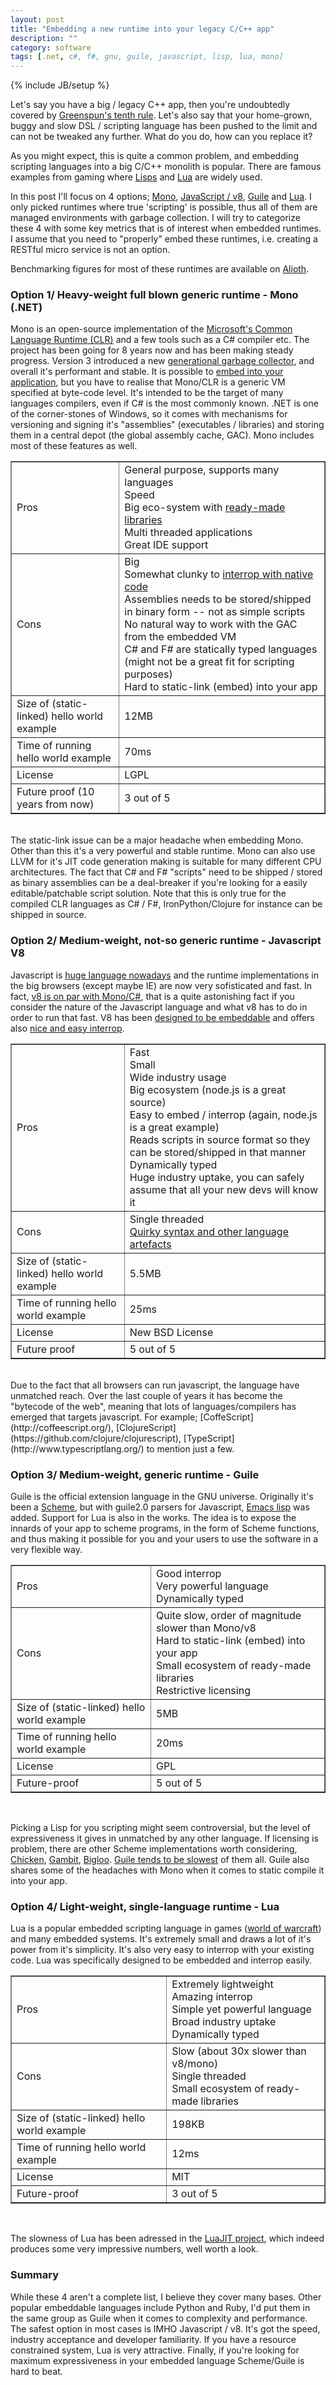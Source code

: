 ```yaml
---
layout: post
title: "Embedding a new runtime into your legacy C/C++ app"
description: ""
category: software
tags: [.net, c#, f#, gnu, guile, javascript, lisp, lua, mono]
---
```

{% include JB/setup %}

Let's say you have a big / legacy C++ app, then you're undoubtedly covered by [Greenspun's tenth rule](http://en.wikipedia.org/wiki/Greenspun's_tenth_rule). Let's also say that your home-grown, buggy and slow DSL / scripting language has been pushed to the limit and can not be tweaked any further. What do you do, how can you replace it?

As you might expect, this is quite a common problem, and embedding scripting languages into a big C/C++ monolith is popular. There are famous examples from gaming where [Lisps](http://en.wikipedia.org/wiki/Game_Oriented_Assembly_Lisp) and [Lua](http://www.wowwiki.com/Lua) are widely used.

In this post I'll focus on 4 options; [Mono](http://www.mono-project.com/Main_Page), [JavaScript / v8](http://code.google.com/p/v8/), [Guile](http://www.gnu.org/software/guile/) and [Lua](http://www.lua.org/). I only picked runtimes where true 'scripting' is possible, thus all of them are managed environments with garbage collection. I will try to categorize these 4 with some key metrics that is of interest when embedded runtimes. I assume that you need to "properly" embed these runtimes, i.e. creating a RESTful micro service is not an option.

Benchmarking figures for most of these runtimes are available on [Alioth](http://benchmarksgame.alioth.debian.org/).

### Option 1/ Heavy-weight full blown generic runtime - Mono (.NET)
Mono is an open-source implementation of the [Microsoft's Common Language Runtime (CLR)](http://msdn.microsoft.com/en-us/vstudio/aa569283.aspx) and a few tools such as a C# compiler etc. The project has been going for 8 years now and has been making steady progress. Version 3 introduced a new [generational garbage collector](http://www.mono-project.com/Generational_GC), and overall it's performant and stable. It is possible to [embed into your application](http://www.mono-project.com/Embedding_Mono), but you have to realise that Mono/CLR is a generic VM specified at byte-code level. It's intended to be the target of many languages compilers, even if C# is the most commonly known. .NET is one of the corner-stones of Windows, so it comes with mechanisms for versioning and signing it's "assemblies" (executables / libraries) and storing them in a central depot (the global assembly cache, GAC). Mono includes most of these features as well.

<table border="1">
<tbody>
<tr><td>Pros</td>
<td>General purpose, supports many languages
<br />
Speed
<br />
Big eco-system with <a href="http://nuget.codeplex.com/">ready-made libraries</a>
<br />
Multi threaded applications
<br />
Great IDE support
</td></tr>
<tr><td>Cons</td>
<td>Big
<br />
Somewhat clunky to <a href="http://www.mono-project.com/Interop_with_Native_Libraries">interrop with native code</a>
<br />
Assemblies needs to be stored/shipped in binary form -- not as simple scripts
<br />
No natural way to work with the GAC from the embedded VM
<br />
C# and F# are statically typed languages (might not be a great fit for scripting purposes)
<br />
Hard to static-link (embed) into your app
</td></tr>
<tr><td>Size of (static-linked) hello world example</td><td>12MB</td></tr>
<tr><td>Time of running hello world example</td><td>70ms</td></tr>
<tr><td>License</td><td>LGPL</td></tr>
<tr><td>Future proof (10 years from now)</td><td>3 out of 5</td></tr>
</tbody></table>
<br/>
The static-link issue can be a major headache when embedding Mono. Other than this it's a very powerful and stable runtime. Mono can also use LLVM for it's JIT code generation making is suitable for many different CPU architectures. The fact that C# and F# "scripts" need to be shipped / stored as binary assemblies can be a deal-breaker if you're looking for a easily editable/patchable script solution. Note that this is only true for the compiled CLR languages as C# / F#, IronPython/Clojure for instance can be shipped in source.

### Option 2/ Medium-weight, not-so generic runtime - Javascript V8
Javascript is [huge language nowadays](http://www.tiobe.com/index.php/content/paperinfo/tpci/index.html) and the runtime implementations in the big browsers (except maybe IE) are now very sofisticated and fast. In fact, [v8 is on par with Mono/C#](http://benchmarksgame.alioth.debian.org/u32/benchmark.php?test=all&lang=v8&lang2=csharp), that is a quite astonishing fact if you consider the nature of the Javascript language and what v8 has to do in order to run that fast. V8 has been [designed to be embeddable](https://developers.google.com/v8/get_started) and offers also [nice and easy interrop](https://developers.google.com/v8/embed).

<table border="1">
<tbody>
<tr><td>Pros</td>
<td>Fast
<br />
Small
<br />
Wide industry usage
<br />
Big ecosystem (node.js is a great source)
<br />
Easy to embed / interrop (again, node.js is a great example)
<br />
Reads scripts in source format so they can be stored/shipped in that manner
<br />
Dynamically typed
<br />
Huge industry uptake, you can safely assume that all your new devs will know it
</td></tr>
<tr><td>Cons</td><td>Single threaded
<br />
<a href="http://www.youtube.com/watch?v=kXEgk1Hdze0">Quirky syntax and other language artefacts</a>
</td>
</tr>
<tr><td>Size of (static-linked) hello world example</td><td>5.5MB</td></tr>
<tr><td>Time of running hello world example</td><td>25ms</td></tr>
<tr><td>License</td><td>New BSD License</td></tr>
<tr><td>Future proof</td><td>5 out of 5</td></tr>
</tbody></table>
<br />
Due to the fact that all browsers can run javascript, the language have unmatched reach. Over the last couple of years it has become the "bytecode of the web", meaning that lots of languages/compilers has emerged that targets javascript. For example; [CoffeScript](http://coffeescript.org/), [ClojureScript](https://github.com/clojure/clojurescript), [TypeScript](http://www.typescriptlang.org/) to mention just a few.

### Option 3/ Medium-weight, generic runtime - Guile
Guile is the official extension language in the GNU universe. Originally it's been a <a href="http://en.wikipedia.org/wiki/Scheme_(programming_language)">Scheme</a>, but with guile2.0 parsers for Javascript, [Emacs lisp](http://en.wikipedia.org/wiki/Emacs_Lisp) was added. Support for Lua is also in the works. The idea is to expose the innards of your app to scheme programs, in the form of Scheme functions, and thus making it possible for you and your users to use the software in a very flexible way.

<table border="1">
<tbody>
<tr><td>Pros</td>
<td>Good interrop
<br />
Very powerful language
<br />
Dynamically typed
</td></tr>
<tr><td>Cons</td>
<td>Quite slow, order of magnitude slower than Mono/v8
<br />
Hard to static-link (embed) into your app
<br />
Small ecosystem of ready-made libraries
<br />
Restrictive licensing
</td></tr>
<tr><td>Size of (static-linked) hello world example</td><td>5MB</td></tr>
<tr><td>Time of running hello world example</td><td>20ms</td></tr>
<tr><td>License</td><td>GPL</td></tr>
<tr><td>Future-proof</td><td>5 out of 5</td></tr>
</tbody></table>
<br />

Picking a Lisp for you scripting might seem controversial, but the level of expressiveness it gives in unmatched by any other language. If licensing is problem, there are other Scheme implementations worth considering, [Chicken](http://www.call-cc.org/), [Gambit](http://gambitscheme.org/wiki/index.php/Main_Page), [Bigloo](http://www-sop.inria.fr/indes/fp/Bigloo/). [Guile tends to be slowest](http://www.cs.utah.edu/%7Emflatt/benchmarks-20100126/log3/Benchmarks.html) of them all. Guile also shares some of the headaches with Mono when it comes to static compile it into your app.

### Option 4/ Light-weight, single-language runtime - Lua
Lua is a popular embedded scripting language in games ([world of warcraft](http://www.wowwiki.com/Lua)) and many embedded systems. It's extremely small and draws a lot of it's power from it's simplicity. It's also very easy to interrop with your existing code. Lua was specifically designed to be embedded and interrop easily.

<table border="1">
<tbody>
<tr><td>Pros</td>
<td>Extremely lightweight
<br />
Amazing interrop
<br />
Simple yet powerful language
<br />
Broad industry uptake
<br />
Dynamically typed
</td></tr>
<tr><td>Cons</td>
<td>Slow (about 30x slower than v8/mono)
<br />
Single threaded
<br />
Small ecosystem of ready-made libraries
</td></tr>
<tr><td>Size of (static-linked) hello world example</td><td>198KB</td></tr>
<tr><td>Time of running hello world example</td><td>12ms</td></tr>
<tr><td>License</td><td>MIT</td></tr>
<tr><td>Future-proof</td><td>3 out of 5</td></tr>
</tbody></table>
<br />

The slowness of Lua has been adressed in the [LuaJIT project](http://luajit.org/), which indeed produces some very impressive numbers, well worth a look.

### Summary
While these 4 aren't a complete list, I believe they cover many bases. Other popular embeddable languages include Python and Ruby, I'd put them in the same group as Guile when it comes to complexity and performance. The safest option in most cases is IMHO Javascript / v8. It's got the speed, industry acceptance and developer familiarity. If you have a resource constrained system, Lua is very attractive. Finally, if you're looking for maximum expressiveness in your embedded language Scheme/Guile is hard to beat.